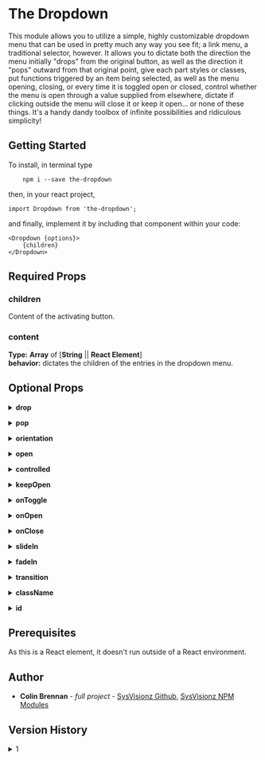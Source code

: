 # The Dropdown

This module allows you to utilize a simple, highly customizable dropdown menu that can be used in pretty much any way you see fit; a link menu, a traditional selector, however. It allows you to dictate both the direction the menu initially "drops" from the original button, as well as the direction it "pops" outward from that original point, give each part styles or classes, put functions triggered by an item being selected, as well as the menu opening, closing, or every time it is toggled open or closed, control whether the menu is open through a value supplied from elsewhere, dictate if clicking outside the menu will close it or keep it open... or none of these things. It's a handy dandy toolbox of infinite possibilities and ridiculous simplicity!

## Getting Started

To install, in terminal type

```
	npm i --save the-dropdown
```

then, in your react project,

```
import Dropdown from 'the-dropdown';
```  

and finally, implement it by including that component within your code:

```
<Dropdown {options}>
    {children}
</Dropdown>
```

## Required Props

### children
Content of the activating button.

### content
**Type:** **Array** of [**String** || **React Element**]  
**behavior:** dictates the children of the entries in the dropdown menu.


## Optional Props
<details><summary><strong>drop</strong></summary>

**accepted types:** 'up', 'down', 'left', 'right'  
**default:** 'down'  
**behavior:** This dictates the direction that your dropdown menu drops out of the activating button. downLeft and upLeft are special variants; they render a normal drop, but orient the menu's edge to the opposite of the basic version (to the right edge for downLeft and upLeft, and to the bottom edge for rightUp and leftUp) to the activating button instead of the left edge. Note that, due to their nature, they make the pop prop unnecessary by definition.</details>

<details><summary><strong>pop</strong></summary>

**accepted types:** 'up', 'down', 'left', 'right'  
**default:** **drop**  
**note:** *cannot be opposite of drop.*  
**behavior:** This dictates the direction that your dropdown menu pops outwards from the inital dropped out element.</details>

<details><summary><strong>orientation</strong></summary>

**accepted types:** 'top', 'bottom', 'left', 'right', 'center'  
**behavior:** controls the dropdown menu relative to the activating button. 'center' will make a menu dropping downwards appear centered beneath the activating button, 'left' will make the right edge of the menu align with the right edge of the activating button, 'top' aligns the bottom edge with the bottom edge of the activating button, and so on.</details>

<details><summary><strong>open</strong></summary>

**type:** Boolean  
**default:** **false**  
**note:** *need not be set unless **controlled** is **true**.*
**behavior:** Whether the dropdown is open or not.</details>

<details><summary><strong>controlled</strong></summary>

**type:** Boolean  
**behavior:** dictates whether the menu is opened and closed by an outside variable (which is supplied through the **open** prop).</details>

<details><summary><strong>keepOpen</strong></summary>

**type:** boolean  
**default:** **controlled**  
**behavior:** Dictates if dropdown menu will stay open when clicking outside it or on the entries in the menu. Menu can still be closed by clicking on the activating button
**note:** if you do set this to false while controlled is true, it is highly recommended that you use the onToggle function to reset **open**!</details>

<details><summary><strong>onToggle</strong></summary>

**type:** function  
**supplies:** Boolean of current open state of menu.  
**behavior:** function performed when menu is opened or closed.</details>

<details><summary><strong>onOpen</strong></summary>

**type:** function  
**behavior:** function performed when menu is opened.</details>

<details><summary><strong>onClose</strong></summary>

**accepted types:** function  
**behavior:** function performed when menu is closed.</details>

<details><summary><strong>slideIn</strong></summary>

**accepted types:** Boolean  
**behavior:** The menu does a smooth slide in animation.</details>

<details><summary><strong>fadeIn</strong></summary>

**accepted types:** Boolean  
**behavior:** The menu does a smooth fade in animation.</details>

<details><summary><strong>transition</strong></summary>

**accepted types:** Number  
**behavior:** Delays menu close for this many milliseconds, for the purposes of manually applied css transitions.</details>

<details><summary><strong>className</strong></summary>

**type:** String  
**behavior:** dictates the className for the overall element. Adds to prefix of **svz-dropdown-container** and is followed by **active** when the menu element is open.</details>

<details><summary><strong>id</strong></summary>

**type:** String  
**behavior:** dictates the id for the dropdown containing div</details>

## Prerequisites

As this is a React element, it doesn't run outside of a React environment.

## Author

* **Colin Brennan** - *full project* - [SysVisionz Github](https://github.com/SysVisionz), [SysVisionz NPM Modules](https://www.npmjs.com/~sysvisionz)

## Version History
<details><summary>1</summary>

1.0 - initial release, full typing included.  
